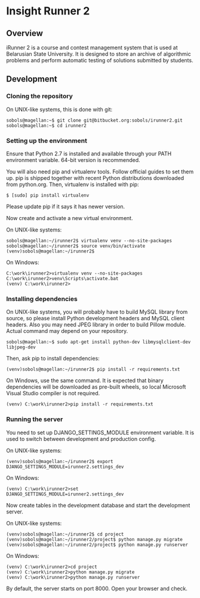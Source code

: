 # Insight Runner 2 #

## Overview ##

iRunner 2 is a course and contest management system that is used at Belarusian State University. It is designed to store an archive of algorithmic problems and perform automatic testing of solutions submitted by students.

## Development ##

### Cloning the repository ###

On UNIX-like systems, this is done with git:

    sobols@magellan:~$ git clone git@bitbucket.org:sobols/irunner2.git
    sobols@magellan:~$ cd irunner2

### Setting up the environment ###

Ensure that Python 2.7 is installed and available through your PATH environment variable. 64-bit version is recommended.

You will also need pip and virtualenv tools. Follow official guides to set them up. pip is shipped together with recent Python distributions downloaded from python.org. Then, virtualenv is installed with pip:

    $ [sudo] pip install virtualenv

Please update pip if it says it has newer version.

Now create and activate a new virtual environment.

On UNIX-like systems:

    sobols@magellan:~/irunner2$ virtualenv venv --no-site-packages
    sobols@magellan:~/irunner2$ source venv/bin/activate
    (venv)sobols@magellan:~/irunner2$

On Windows:

    C:\work\irunner2>virtualenv venv --no-site-packages
    C:\work\irunner2>venv\Scripts\activate.bat
    (venv) C:\work\irunner2>

### Installing dependencies ###

On UNIX-like systems, you will probably have to build MySQL library from source, so please install Python development headers and MySQL client headers. Also you may need JPEG library in order to build Pillow module. Actual command may depend on your repository.

    sobols@magellan:~$ sudo apt-get install python-dev libmysqlclient-dev libjpeg-dev

Then, ask pip to install dependencies:

    (venv)sobols@magellan:~/irunner2$ pip install -r requirements.txt

On Windows, use the same command. It is expected that binary dependencies will be downloaded as pre-built wheels, so local Microsoft Visual Studio compiler is not required.

    (venv) C:\work\irunner2>pip install -r requirements.txt

### Running the server ###

You need to set up DJANGO_SETTINGS_MODULE environment variable. It is used to switch between development and production config.

On UNIX-like systems:

    (venv)sobols@magellan:~/irunner2$ export DJANGO_SETTINGS_MODULE=irunner2.settings_dev

On Windows:

    (venv) C:\work\irunner2>set DJANGO_SETTINGS_MODULE=irunner2.settings_dev

Now create tables in the development database and start the development server.

On UNIX-like systems:

    (venv)sobols@magellan:~/irunner2$ cd project
    (venv)sobols@magellan:~/irunner2/project$ python manage.py migrate
    (venv)sobols@magellan:~/irunner2/project$ python manage.py runserver

On Windows:

    (venv) C:\work\irunner2>cd project
    (venv) C:\work\irunner2>python manage.py migrate
    (venv) C:\work\irunner2>python manage.py runserver

By default, the server starts on port 8000. Open your browser and check.
